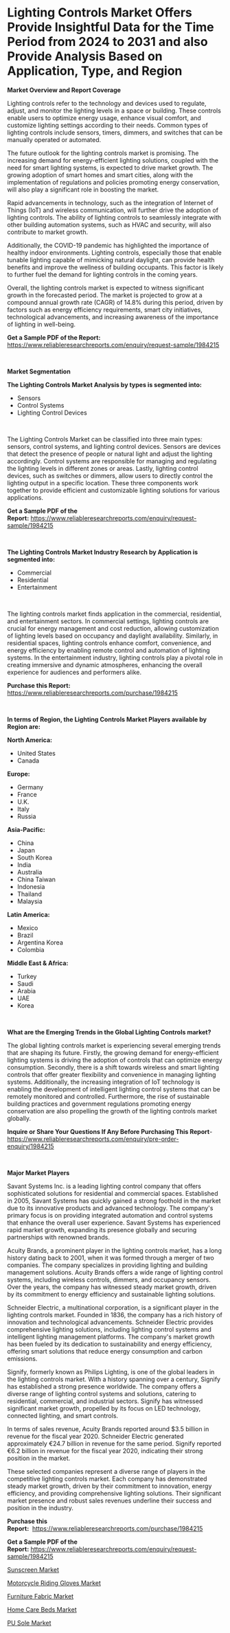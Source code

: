 <p><h1>Lighting Controls Market Offers Provide Insightful Data for the Time Period from 2024 to 2031 and also Provide Analysis Based on Application, Type, and Region</h1></p><p><strong>Market Overview and Report Coverage</strong></p>
<p><p>Lighting controls refer to the technology and devices used to regulate, adjust, and monitor the lighting levels in a space or building. These controls enable users to optimize energy usage, enhance visual comfort, and customize lighting settings according to their needs. Common types of lighting controls include sensors, timers, dimmers, and switches that can be manually operated or automated.</p><p>The future outlook for the lighting controls market is promising. The increasing demand for energy-efficient lighting solutions, coupled with the need for smart lighting systems, is expected to drive market growth. The growing adoption of smart homes and smart cities, along with the implementation of regulations and policies promoting energy conservation, will also play a significant role in boosting the market.</p><p>Rapid advancements in technology, such as the integration of Internet of Things (IoT) and wireless communication, will further drive the adoption of lighting controls. The ability of lighting controls to seamlessly integrate with other building automation systems, such as HVAC and security, will also contribute to market growth.</p><p>Additionally, the COVID-19 pandemic has highlighted the importance of healthy indoor environments. Lighting controls, especially those that enable tunable lighting capable of mimicking natural daylight, can provide health benefits and improve the wellness of building occupants. This factor is likely to further fuel the demand for lighting controls in the coming years.</p><p>Overall, the lighting controls market is expected to witness significant growth in the forecasted period. The market is projected to grow at a compound annual growth rate (CAGR) of 14.8% during this period, driven by factors such as energy efficiency requirements, smart city initiatives, technological advancements, and increasing awareness of the importance of lighting in well-being.</p></p>
<p><strong>Get a Sample PDF of the Report:</strong> <a href="https://www.reliableresearchreports.com/enquiry/request-sample/1984215">https://www.reliableresearchreports.com/enquiry/request-sample/1984215</a></p>
<p>&nbsp;</p>
<p><strong>Market Segmentation</strong></p>
<p><strong>The Lighting Controls Market Analysis by types is segmented into:</strong></p>
<p><ul><li>Sensors</li><li>Control Systems</li><li>Lighting Control Devices</li></ul></p>
<p>&nbsp;</p>
<p><p>The Lighting Controls Market can be classified into three main types: sensors, control systems, and lighting control devices. Sensors are devices that detect the presence of people or natural light and adjust the lighting accordingly. Control systems are responsible for managing and regulating the lighting levels in different zones or areas. Lastly, lighting control devices, such as switches or dimmers, allow users to directly control the lighting output in a specific location. These three components work together to provide efficient and customizable lighting solutions for various applications.</p></p>
<p><strong>Get a Sample PDF of the Report:</strong>&nbsp;<a href="https://www.reliableresearchreports.com/enquiry/request-sample/1984215">https://www.reliableresearchreports.com/enquiry/request-sample/1984215</a></p>
<p>&nbsp;</p>
<p><strong>The Lighting Controls Market Industry Research by Application is segmented into:</strong></p>
<p><ul><li>Commercial</li><li>Residential</li><li>Entertainment</li></ul></p>
<p>&nbsp;</p>
<p><p>The lighting controls market finds application in the commercial, residential, and entertainment sectors. In commercial settings, lighting controls are crucial for energy management and cost reduction, allowing customization of lighting levels based on occupancy and daylight availability. Similarly, in residential spaces, lighting controls enhance comfort, convenience, and energy efficiency by enabling remote control and automation of lighting systems. In the entertainment industry, lighting controls play a pivotal role in creating immersive and dynamic atmospheres, enhancing the overall experience for audiences and performers alike.</p></p>
<p><strong>Purchase this Report:</strong>&nbsp; <a href="https://www.reliableresearchreports.com/purchase/1984215">https://www.reliableresearchreports.com/purchase/1984215</a></p>
<p>&nbsp;</p>
<p><strong>In terms of Region, the Lighting Controls Market Players available by Region are:</strong></p>
<p>
    <p> <strong> North America: </strong>
        <ul>
            <li>United States</li>
            <li>Canada</li>
        </ul>
        </p> 
    <p> <strong> Europe: </strong>
        <ul>
            <li>Germany</li>
            <li>France</li>
            <li>U.K.</li>
            <li>Italy</li>
            <li>Russia</li>
        </ul>
        </p> 
    <p> <strong> Asia-Pacific: </strong>
        <ul>
            <li>China</li>
            <li>Japan</li>
            <li>South Korea</li>
            <li>India</li>
            <li>Australia</li>
            <li>China Taiwan</li>
            <li>Indonesia</li>
            <li>Thailand</li>
            <li>Malaysia</li>
        </ul>
        </p> 
    <p> <strong> Latin America: </strong>
        <ul>
            <li>Mexico</li>
            <li>Brazil</li>
            <li>Argentina Korea</li>
            <li>Colombia</li>
        </ul>
        </p> 
    <p> <strong> Middle East & Africa: </strong>
        <ul>
            <li>Turkey</li>
            <li>Saudi</li>
            <li>Arabia</li>
            <li>UAE</li>
            <li>Korea</li>
        </ul>
    </p>
    </p>
<p>&nbsp;</p>
<p><strong>What are the Emerging Trends in the Global Lighting Controls market?</strong></p>
<p><p>The global lighting controls market is experiencing several emerging trends that are shaping its future. Firstly, the growing demand for energy-efficient lighting systems is driving the adoption of controls that can optimize energy consumption. Secondly, there is a shift towards wireless and smart lighting controls that offer greater flexibility and convenience in managing lighting systems. Additionally, the increasing integration of IoT technology is enabling the development of intelligent lighting control systems that can be remotely monitored and controlled. Furthermore, the rise of sustainable building practices and government regulations promoting energy conservation are also propelling the growth of the lighting controls market globally.</p></p>
<p><strong>Inquire or Share Your Questions If Any Before Purchasing This Report</strong>- <a href="https://www.reliableresearchreports.com/enquiry/pre-order-enquiry/1984215">https://www.reliableresearchreports.com/enquiry/pre-order-enquiry/1984215</a></p>
<p>&nbsp;</p>
<p><strong>Major Market Players</strong></p>
<p><p>Savant Systems Inc. is a leading lighting control company that offers sophisticated solutions for residential and commercial spaces. Established in 2005, Savant Systems has quickly gained a strong foothold in the market due to its innovative products and advanced technology. The company's primary focus is on providing integrated automation and control systems that enhance the overall user experience. Savant Systems has experienced rapid market growth, expanding its presence globally and securing partnerships with renowned brands.</p><p>Acuity Brands, a prominent player in the lighting controls market, has a long history dating back to 2001, when it was formed through a merger of two companies. The company specializes in providing lighting and building management solutions. Acuity Brands offers a wide range of lighting control systems, including wireless controls, dimmers, and occupancy sensors. Over the years, the company has witnessed steady market growth, driven by its commitment to energy efficiency and sustainable lighting solutions.</p><p>Schneider Electric, a multinational corporation, is a significant player in the lighting controls market. Founded in 1836, the company has a rich history of innovation and technological advancements. Schneider Electric provides comprehensive lighting solutions, including lighting control systems and intelligent lighting management platforms. The company's market growth has been fueled by its dedication to sustainability and energy efficiency, offering smart solutions that reduce energy consumption and carbon emissions.</p><p>Signify, formerly known as Philips Lighting, is one of the global leaders in the lighting controls market. With a history spanning over a century, Signify has established a strong presence worldwide. The company offers a diverse range of lighting control systems and solutions, catering to residential, commercial, and industrial sectors. Signify has witnessed significant market growth, propelled by its focus on LED technology, connected lighting, and smart controls.</p><p>In terms of sales revenue, Acuity Brands reported around $3.5 billion in revenue for the fiscal year 2020. Schneider Electric generated approximately €24.7 billion in revenue for the same period. Signify reported €6.2 billion in revenue for the fiscal year 2020, indicating their strong position in the market.</p><p>These selected companies represent a diverse range of players in the competitive lighting controls market. Each company has demonstrated steady market growth, driven by their commitment to innovation, energy efficiency, and providing comprehensive lighting solutions. Their significant market presence and robust sales revenues underline their success and position in the industry.</p></p>
<p><strong>Purchase this Report:</strong>&nbsp;&nbsp;<a href="https://www.reliableresearchreports.com/purchase/1984215">https://www.reliableresearchreports.com/purchase/1984215</a></p>
<p></p>
<p><strong>Get a Sample PDF of the Report:</strong>&nbsp;<a href="https://www.reliableresearchreports.com/enquiry/request-sample/1984215">https://www.reliableresearchreports.com/enquiry/request-sample/1984215</a></p>
<p><p><a href="https://github.com/arionmp/Market-Research-Report-List-1/blob/main/sunscreen-market.md">Sunscreen Market</a></p><p><a href="https://github.com/nicoletavirag/Market-Research-Report-List-1/blob/main/motorcycle-riding-gloves-market.md">Motorcycle Riding Gloves Market</a></p><p><a href="https://github.com/zeberleansnyderallisonwjfli/Market-Research-Report-List-1/blob/main/furniture-fabric-market.md">Furniture Fabric Market</a></p><p><a href="https://github.com/kosella/Market-Research-Report-List-1/blob/main/home-care-beds-market.md">Home Care Beds Market</a></p><p><a href="https://github.com/wwwkeltoum/Market-Research-Report-List-1/blob/main/pu-sole-market.md">PU Sole Market</a></p></p>